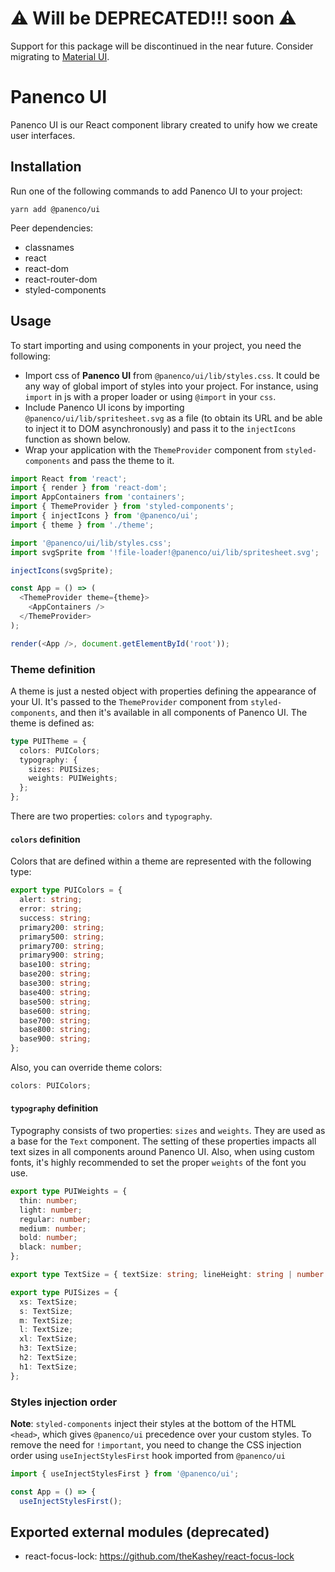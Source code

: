 # ⚠️ Will be DEPRECATED!!! soon ⚠️

Support for this package will be discontinued in the near future. Consider migrating to [Material UI](https://material-ui.com/).

# Panenco UI

Panenco UI is our React component library created to unify how we create user interfaces.

## Installation

Run one of the following commands to add Panenco UI to your project:

```
yarn add @panenco/ui
```

Peer dependencies:

- classnames
- react
- react-dom
- react-router-dom
- styled-components

## Usage

To start importing and using components in your project, you need the following:

- Import css of **Panenco UI** from `@panenco/ui/lib/styles.css`. It could be any way of global import of styles into your project. For instance, using `import` in js with a proper loader or using `@import` in your `css`.
- Include Panenco UI icons by importing `@panenco/ui/lib/spritesheet.svg` as a file (to obtain its URL and be able to inject it to DOM asynchronously) and pass it to the `injectIcons` function as shown below.
- Wrap your application with the `ThemeProvider` component from `styled-components` and pass the theme to it.

```javascript
import React from 'react';
import { render } from 'react-dom';
import AppContainers from 'containers';
import { ThemeProvider } from 'styled-components';
import { injectIcons } from '@panenco/ui';
import { theme } from './theme';

import '@panenco/ui/lib/styles.css';
import svgSprite from '!file-loader!@panenco/ui/lib/spritesheet.svg';

injectIcons(svgSprite);

const App = () => (
  <ThemeProvider theme={theme}>
    <AppContainers />
  </ThemeProvider>
);

render(<App />, document.getElementById('root'));
```

### Theme definition

A theme is just a nested object with properties defining the appearance of your UI. It's passed to the `ThemeProvider` component from `styled-components`, and then it's available in all components of Panenco UI. The theme is defined as:

```typescript
type PUITheme = {
  colors: PUIColors;
  typography: {
    sizes: PUISizes;
    weights: PUIWeights;
  };
};
```

There are two properties: `colors` and `typography`.

#### `colors` definition

Colors that are defined within a theme are represented with the following type:

```typescript
export type PUIColors = {
  alert: string;
  error: string;
  success: string;
  primary200: string;
  primary500: string;
  primary700: string;
  primary900: string;
  base100: string;
  base200: string;
  base300: string;
  base400: string;
  base500: string;
  base600: string;
  base700: string;
  base800: string;
  base900: string;
};
```

Also, you can override theme colors:

```typescript
colors: PUIColors;
```

#### `typography` definition

Typography consists of two properties: `sizes` and `weights`. They are used as a base for the `Text` component. The setting of these properties impacts all text sizes in all components around Panenco UI. Also, when using custom fonts, it's highly recommended to set the proper `weights` of the font you use.

```typescript
export type PUIWeights = {
  thin: number;
  light: number;
  regular: number;
  medium: number;
  bold: number;
  black: number;
};

export type TextSize = { textSize: string; lineHeight: string | number };

export type PUISizes = {
  xs: TextSize;
  s: TextSize;
  m: TextSize;
  l: TextSize;
  xl: TextSize;
  h3: TextSize;
  h2: TextSize;
  h1: TextSize;
};
```

### Styles injection order

**Note**: `styled-components` inject their styles at the bottom of the HTML `<head>`, which gives `@panenco/ui` precedence over your custom styles. To remove the need for `!important`, you need to change the CSS injection order using `useInjectStylesFirst` hook imported from `@panenco/ui`

```typescript
import { useInjectStylesFirst } from '@panenco/ui';

const App = () => {
  useInjectStylesFirst();
```

## Exported external modules (deprecated)

- react-focus-lock: https://github.com/theKashey/react-focus-lock

